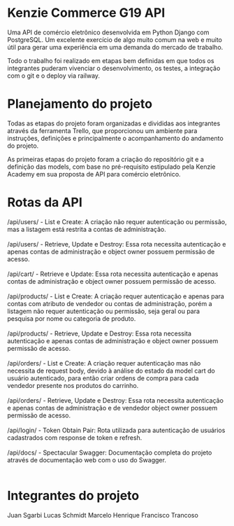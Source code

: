 # Kenzie Commerce G19 API

Uma API de comércio eletrônico desenvolvida em Python Django com PostgreSQL. Um excelente exercício de algo muito comum na web e muito útil para gerar uma experiência em uma demanda do mercado de trabalho.

Todo o trabalho foi realizado em etapas bem definidas em que todos os integrantes puderam vivenciar o desenvolvimento, os testes, a integração com o git e o deploy via railway.

# Planejamento do projeto

Todas as etapas do projeto foram organizadas e divididas aos integrantes através da ferramenta Trello, que proporcionou um ambiente para instruções, definições e principalmente o acompanhamento do andamento do projeto.

As primeiras etapas do projeto foram a criação do repositório git e a definição das models, com base no pré-requisito estipulado pela Kenzie Academy em sua proposta de API para comércio eletrônico.

# Rotas da API

/api/users/ - List e Create: A criação não requer autenticação ou permissão, mas a listagem está restrita a contas de administração.<br /><br />
/api/users/<id> - Retrieve, Update e Destroy: Essa rota necessita autenticação e apenas contas de administração e object owner possuem permissão de acesso.<br /><br />
/api/cart/<id> - Retrieve e Update: Essa rota necessita autenticação e apenas contas de administração e object owner possuem permissão de acesso.<br /><br />
/api/products/ - List e Create: A criação requer autenticação e apenas para contas com atributo de vendedor ou contas de administração, porém a listagem não requer autenticação ou permissão, seja geral ou para pesquisa por nome ou categoria de produto.<br /><br />
/api/products/<id> - Retrieve, Update e Destroy: Essa rota necessita autenticação e apenas contas de administração e object owner possuem permissão de acesso.<br /><br />
/api/orders/ - List e Create: A criação requer autenticação mas não necessita de request body, devido à análise do estado da model cart do usuário autenticado, para então criar ordens de compra para cada vendedor presente nos produtos do carrinho.<br /><br />
/api/orders/<id> - Retrieve, Update e Destroy: Essa rota necessita autenticação e apenas contas de administração e de vendedor object owner possuem permissão de acesso.<br /><br />
/api/login/ - Token Obtain Pair: Rota utilizada para autenticação de usuários cadastrados com response de token e refresh.<br /><br />
/api/docs/ - Spectacular Swagger: Documentação completa do projeto através de documentação web com o uso do Swagger.<br /><br />

# Integrantes do projeto

Juan Sgarbi
Lucas Schmidt
Marcelo Henrique
Francisco Trancoso
